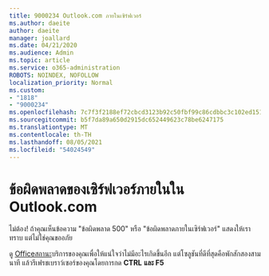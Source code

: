 ```yaml
---
title: 9000234 Outlook.com ภายในเซิร์ฟเวอร์
ms.author: daeite
author: daeite
manager: joallard
ms.date: 04/21/2020
ms.audience: Admin
ms.topic: article
ms.service: o365-administration
ROBOTS: NOINDEX, NOFOLLOW
localization_priority: Normal
ms.custom:
- "1818"
- "9000234"
ms.openlocfilehash: 7c7f3f2188ef72cbcd3123b92c50fbf99c86cdbbc3c102ed151df341dc6f5910
ms.sourcegitcommit: b5f7da89a650d2915dc652449623c78be6247175
ms.translationtype: MT
ms.contentlocale: th-TH
ms.lasthandoff: 08/05/2021
ms.locfileid: "54024549"
---
```

# <a name="internal-server-errors-in-outlookcom"></a>ข้อผิดพลาดของเซิร์ฟเวอร์ภายในใน Outlook.com

ไม่ต้อง! ถ้าคุณเห็นข้อความ "ข้อผิดพลาด 500" หรือ "ข้อผิดพลาดภายในเซิร์ฟเวอร์" แสดงให้เราทราบ แต่ไม่ใช่คุณขออภัย

ดู [Officeสถานะ](https://portal.office.com/servicestatus)บริการของคุณเพื่อให้แน่ใจว่าไม่มีอะไรเกิดขึ้นอีก แต่โซลูชันที่ดีที่สุดคือพักสักสองสามนาที แล้วรีเฟรชเบราว์เซอร์ของคุณโดยการกด **CTRL** **และ F5**